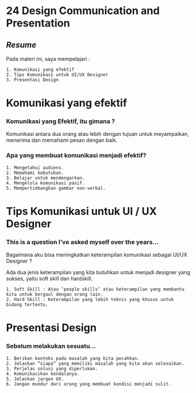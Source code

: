 # 24 Design Communication and Presentation

## _Resume_
Pada materi ini, saya mempelajari :
```
1. Komunikasi yang efektif 
2. Tips Komunikasi untuk UI/UX Designer
3. Presentasi Design
```

# Komunikasi yang efektif
### Komunikasi yang Efektif, itu gimana ?
Komunikasi antara dua orang atau lebih dengan tujuan untuk meyampaikan, menerima dan memahami pesan dengan baik.

### Apa yang membuat komunikasi menjadi efektif?
```
1. Mengetahui audiens.
2. Memahami kebutuhan.
3. Belajar untuk mendengarkan.
4. Mengelola komunikasi pasif.
5. Mempertimbangkan gambar non-verbal.
```

# Tips Komunikasi untuk UI / UX Designer
### This is a question I’ve asked myself over the years…
Bagaimana aku bisa meningkatkan keterampilan komunikasi sebagai UI/UX Designer ?

Ada dua jenis keterampilan yang kita butuhkan untuk menjadi designer yang sukses, yaitu soft skill dan hardskill.
```
1. Soft Skill : Atau ‘people skills’ atau keterampilan yang membantu kita untuk bergaul dengan orang lain.
2. Hard Skill : Keterampilan yang lebih teknis yang khusus untuk bidang tertentu.
```
# Presentasi Design
### Sebelum melakukan sesuatu...
```
1. Berikan konteks pada masalah yang kita pecahkan.
2. Jelaskan “siapa” yang memiliki masalah yang kita akan selesaikan.
3. Perjelas solusi yang diperlukan.
4. Komunikasikan kendalanya.
5. Jelaskan jargon UX.
6. Jangan mundur dari orang yang membuat kondisi menjadi sulit.
```

